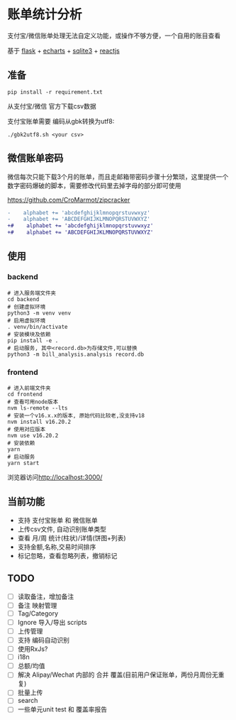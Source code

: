 # 账单统计分析

支付宝/微信账单处理无法自定义功能，或操作不够方便，一个自用的账目查看

基于 [flask] + [echarts] + [sqlite3] + [reactjs]
## 准备

`pip install -r requirement.txt`

从支付宝/微信 官方下载csv数据

支付宝账单需要 编码从gbk转换为utf8:

`./gbk2utf8.sh <your csv>`

## 微信账单密码

微信每次只能下载3个月的账单，而且走邮箱带密码步骤十分繁琐，这里提供一个 数字密码爆破的脚本，需要修改代码里去掉字母的部分即可使用

https://github.com/CroMarmot/zipcracker

```diff
-    alphabet += 'abcdefghijklmnopqrstuvwxyz'
-    alphabet += 'ABCDEFGHIJKLMNOPQRSTUVWXYZ'
+#    alphabet += 'abcdefghijklmnopqrstuvwxyz'
+#    alphabet += 'ABCDEFGHIJKLMNOPQRSTUVWXYZ'
```

## 使用

### backend

```
# 进入服务端文件夹
cd backend
# 创建虚拟环境
python3 -m venv venv
# 启用虚拟环境
. venv/bin/activate
# 安装模块及依赖
pip install -e .
# 启动服务, 其中<record.db>为存储文件,可以替换
python3 -m bill_analysis.analysis record.db
```

### frontend

```
# 进入前端文件夹
cd frontend
# 查看可用node版本
nvm ls-remote --lts
# 安装一个v16.x.x的版本, 原始代码比较老,没支持v18
nvm install v16.20.2
# 使用对应版本
nvm use v16.20.2
# 安装依赖
yarn
# 启动服务
yarn start
```

浏览器访问<http://localhost:3000/>

## 当前功能

 - 支持 支付宝账单 和 微信账单
 - 上传csv文件, 自动识别账单类型
 - 查看 月/周 统计(柱状)/详情(饼图+列表)
 - 支持金额,名称,交易时间排序
 - 标记忽略，查看忽略列表，撤销标记

## TODO

- [ ] 读取备注，增加备注
- [ ] 备注 映射管理
- [ ] Tag/Category
- [ ] Ignore 导入/导出 scripts
- [ ] 上传管理
- [ ] 支持 编码自动识别
- [ ] 使用RxJs?
- [ ] i18n
- [ ] 总额/均值
- [ ] 解决 Alipay/Wechat 内部的 合并 覆盖(目前用户保证账单，两份月周份无重复)
- [ ] 批量上传
- [ ] search
- [ ] 一些单元unit test 和 覆盖率报告

[flask]: https://flask.palletsprojects.com/en/2.0.x/
[echarts]: https://echarts.apache.org/
[sqlite3]: https://www.sqlite.org/index.html
[reactjs]: https://reactjs.org/
